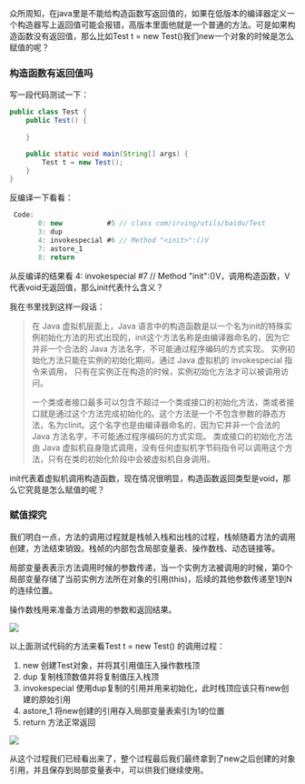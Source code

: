 众所周知，在java里是不能给构造函数写返回值的，如果在低版本的编译器定义一个构造器写上返回值可能会报错，高版本里面他就是一个普通的方法。可是如果构造函数没有返回值，那么比如Test t = new Test()我们new一个对象的时候是怎么赋值的呢？

### 构造函数有返回值吗

写一段代码测试一下：

``` java
public class Test {
    public Test() {
       
    }

    public static void main(String[] args) {
        Test t = new Test();
    }
}
```

反编译一下看看：

```java
 Code:
       0: new           #5 // class com/irving/utils/baidu/Test
       3: dup
       4: invokespecial #6 // Method "<init>":()V
       7: astore_1
       8: return
```



从反编译的结果看 4: invokespecial #7  // Method "init":()V，调用构造函数，V代表void无返回值，那么init代表什么含义？

我在书里找到这样一段话：

> 在 Java 虚拟机层面上，Java 语言中的构造函数是以一个名为init的特殊实例初始化方法的形式出现的，init这个方法名称是由编译器命名的，因为它并非一个合法的 Java 方法名字，不可能通过程序编码的方式实现。 实例初始化方法只能在实例的初始化期间，通过 Java 虚拟机的 invokespecial 指令来调用， 只有在实例正在构造的时候，实例初始化方法才可以被调用访问。
>
> 一个类或者接口最多可以包含不超过一个类或接口的初始化方法，类或者接口就是通过这个方法完成初始化的。这个方法是一个不包含参数的静态方法，名为clinit。这个名字也是由编译器命名的，因为它并非一个合法的 Java 方法名字，不可能通过程序编码的方式实现。 类或接口的初始化方法由 Java 虚拟机自身隐式调用，没有任何虚拟机字节码指令可以调用这个方法，只有在类的初始化阶段中会被虚拟机自身调用。

init代表着虚拟机调用构造函数，现在情况很明显，构造函数返回类型是void，那么它究竟是怎么赋值的呢？



### 赋值探究

我们明白一点，方法的调用过程就是栈帧入栈和出栈的过程，栈帧随着方法的调用创建，方法结束销毁。栈帧的内部包含局部变量表、操作数栈、动态链接等。

局部变量表表示方法调用时候的参数传递，当一个实例方法被调用的时候，第0个局部变量存储了当前实例方法所在对象的引用(this)，后续的其他参数传递至1到N的连续位置。

操作数栈用来准备方法调用的参数和返回结果。

![](https://tva1.sinaimg.cn/large/007S8ZIlgy1gizd04uk7rj31dy0euwhp.jpg)



以上面测试代码的方法来看Test t = new Test() 的调用过程：

1. new 创建Test对象，并将其引用值压入操作数栈顶
2. dup 复制栈顶数值并将复制值压入栈顶
3. invokespecial 使用dup复制的引用并用来初始化，此时栈顶应该只有new创建的原始引用
4. astore_1 将new创建的引用存入局部变量表索引为1的位置
5. return 方法正常返回

![](https://tva1.sinaimg.cn/large/007S8ZIlgy1gizdubhp1rj31h207q777.jpg)

从这个过程我们已经看出来了，整个过程最后我们最终拿到了new之后创建的对象引用，并且保存到局部变量表中，可以供我们继续使用。

